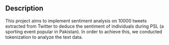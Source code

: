 ## Description ##

This project aims to implement sentiment analysis on 10000 tweets extracted from Twitter to deduce the sentiment of individuals during PSL (a sporting event popular in Pakistan). 
In order to achieve this, we conducted tokenization to analyze the text data. 
